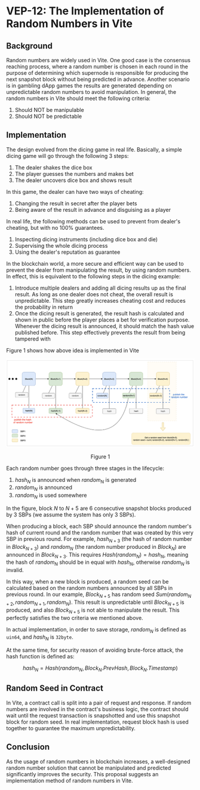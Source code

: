 # VEP-12: The Implementation of Random Numbers in Vite

## Background

Random numbers are widely used in Vite. 
One good case is the consensus reaching process, where a random number is chosen in each round in the purpose of determining which supernode is responsible for producing the next snapshot block without being predicted in advance.
Another scenario is in gambling dApp games the results are generated depending on unpredictable random numbers to avoid manipulation.
In general, the random numbers in Vite should meet the following criteria:

1. Should NOT be manipulable
2. Should NOT be predictable

## Implementation

The design evolved from the dicing game in real life.
Basically, a simple dicing game will go through the following 3 steps:
1. The dealer shakes the dice box
2. The player guesses the numbers and makes bet
3. The dealer uncovers dice box and shows result

In this game, the dealer can have two ways of cheating:
1. Changing the result in secret after the player bets
2. Being aware of the result in advance and disguising as a player

In real life, the following methods can be used to prevent from dealer's cheating, but with no 100% guarantees.
1. Inspecting dicing instruments (including dice box and die)
2. Supervising the whole dicing process
3. Using the dealer's reputation as guarantee

In the blockchain world, a more secure and efficient way can be used to prevent the dealer from manipulating the result, by using random numbers. 
In effect, this is equivalent to the following steps in the dicing example:
1. Introduce multiple dealers and adding all dicing results up as the final result. As long as one dealer does not cheat, the overall result is unpredictable. This step greatly increases cheating cost and reduces the probability in return
2. Once the dicing result is generated, the result hash is calculated and shown in public before the player places a bet for verification purpose. Whenever the dicing result is announced, it should match the hash value published before. This step effectively prevents the result from being tampered with

Figure 1 shows how above idea is implemented in Vite

![figure](../../assets/images/vep12-random.png)<div align="center">Figure 1</div>

Each random number goes through three stages in the lifecycle:
1. $hash_N$ is announced when $random_N$ is generated
2. $random_N$ is announced
3. $random_N$ is used somewhere

In the figure, block $N$ to $N+5$ are 6 consecutive snapshot blocks produced by 3 SBPs (we assume the system has only 3 SBPs).

When producing a block, each SBP should announce the random number's hash of current round and the random number that was created by this very SBP in previous round. 
For example, $hash_{N+3}$ (the hash of random number in $Block_{N+3}$) and $random_N$ (the random number produced in $Block_{N}$) are announced in $Block_{N+3}$. This requires $Hash(random_N)=hash_N$, meaning the hash of $random_N$ should be in equal with $hash_N$, otherwise $random_N$ is invalid.

In this way, when a new block is produced, a random seed can be calculated based on the random numbers announced by all SBPs in previous round. In our example, $Block_{N+5}$ has random seed $Sum(random_{N+2}, random_{N+1}, random_{N})$.
This result is unpredictable until $Block_{N+5}$ is produced, and also $Block_{N+5}$ is not able to manipulate the result.
This perfectly satisfies the two criteria we mentioned above.


In actual implementation, in order to save storage, $random_N$ is defined as `uin64`, and $hash_N$ is `32byte`.

At the same time, for security reason of avoiding brute-force attack, the hash function is defined as:

$$hash_N = Hash(random_N, Block_N.PrevHash, Block_N.Timestamp)$$

## Random Seed in Contract

In Vite, a contract call is split into a pair of request and response. If random numbers are involved in the contract's business logic, the contract should wait until the request transaction is snapshotted and use this snapshot block for random seed. 
In real implementation, request block hash is used together to guarantee the maximum unpredictability.

## Conclusion

As the usage of random numbers in blockchain increases, a well-designed random number solution that cannot be manipulated and predicted significantly improves the security.
This proposal suggests an implementation method of random numbers in Vite.
